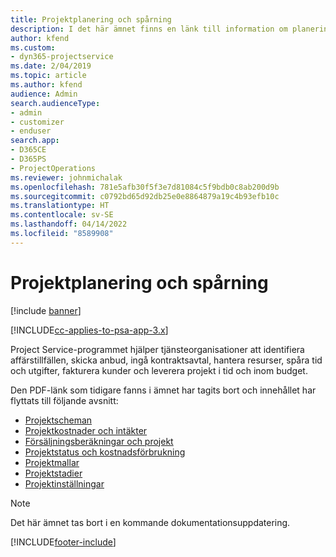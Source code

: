 ```yaml
---
title: Projektplanering och spårning
description: I det här ämnet finns en länk till information om planering och spårning i Project Service Automation.
author: kfend
ms.custom:
- dyn365-projectservice
ms.date: 2/04/2019
ms.topic: article
ms.author: kfend
audience: Admin
search.audienceType:
- admin
- customizer
- enduser
search.app:
- D365CE
- D365PS
- ProjectOperations
ms.reviewer: johnmichalak
ms.openlocfilehash: 781e5afb30f5f3e7d81084c5f9bdb0c8ab200d9b
ms.sourcegitcommit: c0792bd65d92db25e0e8864879a19c4b93efb10c
ms.translationtype: HT
ms.contentlocale: sv-SE
ms.lasthandoff: 04/14/2022
ms.locfileid: "8589908"
---
```

# <a name="project-planning-and-tracking"></a>Projektplanering och spårning

[!include [banner](../../includes/psa-now-project-operations.md)]

[!INCLUDE[cc-applies-to-psa-app-3.x](../../includes/cc-applies-to-psa-app-3x.md)]

Project Service-programmet hjälper tjänsteorganisationer att identifiera affärstillfällen, skicka anbud, ingå kontraktsavtal, hantera resurser, spåra tid och utgifter, fakturera kunder och leverera projekt i tid och inom budget. 

Den PDF-länk som tidigare fanns i ämnet har tagits bort och innehållet har flyttats till följande avsnitt:

- [Projektscheman](../project-creating.md)
- [Projektkostnader och intäkter](../project-estimating.md)
- [Försäljningsberäkningar och projekt](../project-leveraging.md)
- [Projektstatus och kostnadsförbrukning](../project-tracking.md)
- [Projektmallar](../project-templates.md)
- [Projektstadier](../project-stages.md)
- [Projektinställningar](../project-settings.md)

> [!NOTE]
> Det här ämnet tas bort i en kommande dokumentationsuppdatering. 


[!INCLUDE[footer-include](../../includes/footer-banner.md)]
